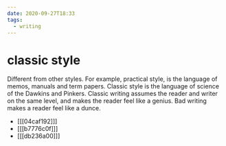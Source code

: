 ```yaml
---
date: 2020-09-27T18:33
tags: 
  - writing
---
```


# classic style

Different from other styles. For example, practical style, is the language of memos, manuals and term papers. Classic style is the language of science of the Dawkins and Pinkers. Classic writing assumes the reader and writer on the same level, and makes the reader feel like a genius. Bad writing makes a reader feel like a dunce.


- [[[04caf192]]]
- [[[b7776c0f]]]
- [[[db236a00]]]
